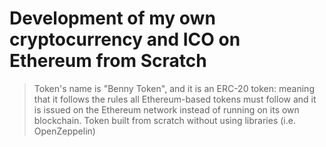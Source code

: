 # Development of my own cryptocurrency and ICO on Ethereum from Scratch

> Token's name is "Benny Token", and it is an ERC-20 token: meaning that it follows the rules all Ethereum-based tokens must follow and it is issued on the Ethereum network instead of running on its own blockchain.
> Token built from scratch without using libraries (i.e. OpenZeppelin)